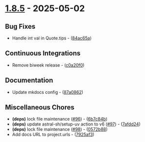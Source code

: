 # [1.8.5](https://github.com/seriaati/ambr/compare/v1.8.4..v1.8.5) - 2025-05-02

## Bug Fixes

- Handle int val in Quote.tips - ([84ac65a](https://github.com/seriaati/ambr/commit/84ac65a43cb88051364c3a8275714a55070642b8))

## Continuous Integrations

- Remove biweek release - ([c0a20f0](https://github.com/seriaati/ambr/commit/c0a20f093318e32c223d14a42437f34295dc790d))

## Documentation

- Update mkdocs config - ([87a0862](https://github.com/seriaati/ambr/commit/87a0862867de2178fbf8695c38971d0fe89c45bc))

## Miscellaneous Chores

- **(deps)** lock file maintenance ([#96](https://github.com/seriaati/ambr/issues/96)) - ([6b7c84b](https://github.com/seriaati/ambr/commit/6b7c84bf1e19d8b6825c44cec00b3143a6b89a27))
- **(deps)** update astral-sh/setup-uv action to v6 ([#97](https://github.com/seriaati/ambr/issues/97)) - ([7afdd24](https://github.com/seriaati/ambr/commit/7afdd24f4afe022142aad3b5e83505639dde50ca))
- **(deps)** lock file maintenance ([#98](https://github.com/seriaati/ambr/issues/98)) - ([0572b88](https://github.com/seriaati/ambr/commit/0572b882e0764d263f908f7665ab79560b34c153))
- Add docs URL to project.urls - ([7925af3](https://github.com/seriaati/ambr/commit/7925af3d41258c5789f277378f26fc3bc1074eb1))

